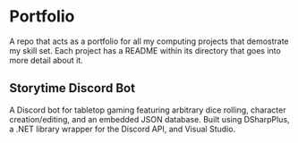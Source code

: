 # Portfolio
A repo that acts as a portfolio for all my computing projects that demostrate my skill set. Each project has a README within its directory that goes into more detail about it.

## Storytime Discord Bot
A Discord bot for tabletop gaming featuring arbitrary dice rolling, character creation/editing, and an embedded JSON database. Built using DSharpPlus, a .NET library wrapper for the Discord API, and Visual Studio.
